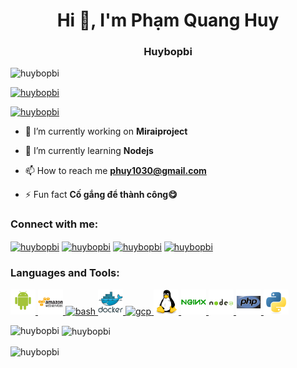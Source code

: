 <h1 align="center">Hi 👋, I'm Phạm Quang Huy</h1>
<h3 align="center">Huybopbi</h3>

<p align="left"> <img src="https://komarev.com/ghpvc/?username=huybopbi&label=Profile%20views&color=0e75b6&style=flat" alt="huybopbi" /> </p>

<p align="left"> <a href="https://github.com/ryo-ma/github-profile-trophy"><img src="https://github-profile-trophy.vercel.app/?username=huybopbi" alt="huybopbi" /></a> </p>

<p align="left"> <a href="https://twitter.com/huybopbi" target="blank"><img src="https://img.shields.io/twitter/follow/huybopbi?logo=twitter&style=for-the-badge" alt="huybopbi" /></a> </p>

- 🔭 I’m currently working on **Miraiproject**

- 🌱 I’m currently learning **Nodejs**

- 📫 How to reach me **phuy1030@gmail.com**

- ⚡ Fun fact **Cố gắng để thành công😋**

<h3 align="left">Connect with me:</h3>
<p align="left">
<a href="https://twitter.com/huybopbi" target="blank"><img align="center" src="https://raw.githubusercontent.com/rahuldkjain/github-profile-readme-generator/neutral-icons/src/images/icons/Social/twitter.svg" alt="huybopbi" height="30" width="40" /></a>
<a href="https://instagram.com/huybopbi" target="blank"><img align="center" src="https://raw.githubusercontent.com/rahuldkjain/github-profile-readme-generator/neutral-icons/src/images/icons/Social/instagram.svg" alt="huybopbi" height="30" width="40" /></a>
<a href="https://www.youtube.com/c/huybopbi" target="blank"><img align="center" src="https://raw.githubusercontent.com/rahuldkjain/github-profile-readme-generator/neutral-icons/src/images/icons/Social/youtube.svg" alt="huybopbi" height="30" width="40" /></a>
<a href="https://discord.gg/huybopbi" target="blank"><img align="center" src="https://raw.githubusercontent.com/rahuldkjain/github-profile-readme-generator/neutral-icons/src/images/icons/Social/discord.svg" alt="huybopbi" height="30" width="40" /></a>
</p>

<h3 align="left">Languages and Tools:</h3>
<p align="left"> <a href="https://developer.android.com" target="_blank"> <img src="https://raw.githubusercontent.com/devicons/devicon/master/icons/android/android-original-wordmark.svg" alt="android" width="40" height="40"/> </a> <a href="https://aws.amazon.com" target="_blank"> <img src="https://raw.githubusercontent.com/devicons/devicon/master/icons/amazonwebservices/amazonwebservices-original-wordmark.svg" alt="aws" width="40" height="40"/> </a> <a href="https://www.gnu.org/software/bash/" target="_blank"> <img src="https://www.vectorlogo.zone/logos/gnu_bash/gnu_bash-icon.svg" alt="bash" width="40" height="40"/> </a> <a href="https://www.docker.com/" target="_blank"> <img src="https://raw.githubusercontent.com/devicons/devicon/master/icons/docker/docker-original-wordmark.svg" alt="docker" width="40" height="40"/> </a> <a href="https://cloud.google.com" target="_blank"> <img src="https://www.vectorlogo.zone/logos/google_cloud/google_cloud-icon.svg" alt="gcp" width="40" height="40"/> </a> <a href="https://www.linux.org/" target="_blank"> <img src="https://raw.githubusercontent.com/devicons/devicon/master/icons/linux/linux-original.svg" alt="linux" width="40" height="40"/> </a> <a href="https://www.nginx.com" target="_blank"> <img src="https://raw.githubusercontent.com/devicons/devicon/master/icons/nginx/nginx-original.svg" alt="nginx" width="40" height="40"/> </a> <a href="https://nodejs.org" target="_blank"> <img src="https://raw.githubusercontent.com/devicons/devicon/master/icons/nodejs/nodejs-original-wordmark.svg" alt="nodejs" width="40" height="40"/> </a> <a href="https://www.php.net" target="_blank"> <img src="https://raw.githubusercontent.com/devicons/devicon/master/icons/php/php-original.svg" alt="php" width="40" height="40"/> </a> <a href="https://www.python.org" target="_blank"> <img src="https://raw.githubusercontent.com/devicons/devicon/master/icons/python/python-original.svg" alt="python" width="40" height="40"/> </a> </p>

<p><img align="left" src="https://github-readme-stats.vercel.app/api/top-langs?username=huybopbi&show_icons=true&locale=en&layout=compact" alt="huybopbi" /></p>

<p>&nbsp;<img align="center" src="https://github-readme-stats.vercel.app/api?username=huybopbi&show_icons=true&locale=en" alt="huybopbi" /></p>

<p><img align="center" src="https://github-readme-streak-stats.herokuapp.com/?user=huybopbi&" alt="huybopbi" /></p>
